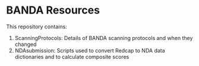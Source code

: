 # BANDA Resources

This repository contains:

1. ScanningProtocols: Details of BANDA scanning protocols and when they changed
1. NDAsubmission: Scripts used to convert Redcap to NDA data dictionaries and to calculate composite scores
